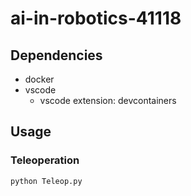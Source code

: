 # ai-in-robotics-41118 #

## Dependencies ## 

- docker
- vscode
    - vscode extension: devcontainers

## Usage ##

### Teleoperation ###

`python Teleop.py`
